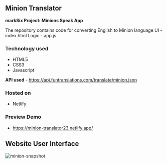 ## Minion Translator

**markSix
Project: Minions Speak App**

The repository contains code for converting English to Minion language
UI - index.html
Logic - app.js


### Technology used
- HTML5 <br/>
- CSS3  <br/>
- Javascript


**API used** - https://api.funtranslations.com/translate/minion.json


### Hosted on 
- Netlify

### Preview Demo 
-  https://minion-translator23.netlify.app/

## Website User Interface
![minion-snapshot](https://user-images.githubusercontent.com/62952242/208873251-166dd476-6c6d-4fcc-92d0-4d56d23426d2.png)

